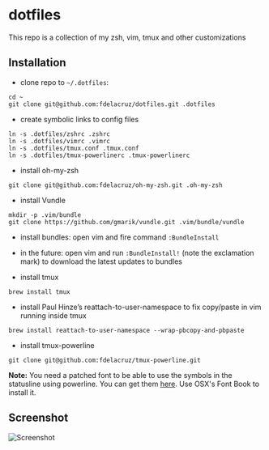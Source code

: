 # dotfiles

This repo is a collection of my zsh, vim, tmux and other customizations 

## Installation

* clone repo to `~/.dotfiles`:

```
cd ~
git clone git@github.com:fdelacruz/dotfiles.git .dotfiles
```

* create symbolic links to config files

```
ln -s .dotfiles/zshrc .zshrc
ln -s .dotfiles/vimrc .vimrc
ln -s .dotfiles/tmux.conf .tmux.conf
ln -s .dotfiles/tmux-powerlinerc .tmux-powerlinerc
```

* install oh-my-zsh

```
git clone git@github.com:fdelacruz/oh-my-zsh.git .oh-my-zsh
```

* install Vundle

```
mkdir -p .vim/bundle
git clone https://github.com/gmarik/vundle.git .vim/bundle/vundle
```

* install bundles: open vim and fire command `:BundleInstall`

* in the future: open vim and run `:BundleInstall!` (note the exclamation mark) to download the latest updates to bundles

* install tmux

```
brew install tmux
```

* install Paul Hinze’s reattach-to-user-namespace to fix copy/paste in vim
  running inside tmux

```
brew install reattach-to-user-namespace --wrap-pbcopy-and-pbpaste
```

* install tmux-powerline

```
git clone git@github.com:fdelacruz/tmux-powerline.git
```

**Note:** You need a patched font to be able to use the symbols in the statusline using powerline. You can get them [here](https://github.com/Lokaltog/powerline-fonts). Use OSX's Font Book to install it.

Screenshot
-----------
![Screenshot](http://i.imgur.com/y759S3R.png)

